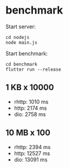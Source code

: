 # benchmark

Start server:

```shell
cd nodejs
node main.js
```

Start benchmark:

```shell
cd benchmark
flutter run --release
```

## 1 KB x 10000
- rhttp: 1010 ms
- http: 2174 ms
- dio: 2758 ms

## 10 MB x 100
- rhttp: 2394 ms
- http: 12527 ms
- dio: 13091 ms
